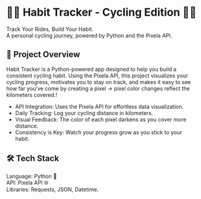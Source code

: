 # 🚴‍♀️ Habit Tracker - Cycling Edition 🚴‍♂️
Track Your Rides, Build Your Habit.<br>
A personal cycling journey, powered by Python and the Pixela API.

## 🌟 Project Overview
Habit Tracker is a Python-powered app designed to help you build a consistent cycling habit. Using the Pixela API, this project visualizes your cycling progress, motivates you to stay on track, and makes it easy to see how far you’ve come by creating a pixel -> pixel color changes reflect the kilometers covered.!
<br>
* API Integration: Uses the Pixela API for effortless data visualization.<br>
* Daily Tracking: Log your cycling distance in kilometers.<br>
* Visual Feedback: The color of each pixel darkens as you cover more distance.<br>
* Consistency is Key: Watch your progress grow as you stick to your habit.<br>

## 🛠️ Tech Stack
Language: Python 🐍<br>
API: Pixela API 🌐<br>
Libraries: Requests, JSON, Datetime.<br>
